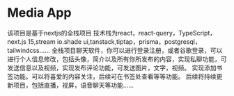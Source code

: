 # Media App
该项目是基于nextjs的全栈项目
技术栈为react，react-query，TypeScript，next.js 15,stream io.shade ui,tanstack,tiptap，prisma，postgresql，tailwindcss……
全栈项目聊天软件，你可以进行登录注册，或者谷歌登录，可以进行个人信息修改，包括头像，简介以及所有你所发布的内容，实现私聊功能，可发送信息以及视频，实现发布评论功能，可发送图片，文字，视频。
实现添加书签功能。可以将喜爱的内容关注，后续可在书签处查看等等功能。
后续将持续更新项目，包括直播，视屏，语音聊天等功能……


